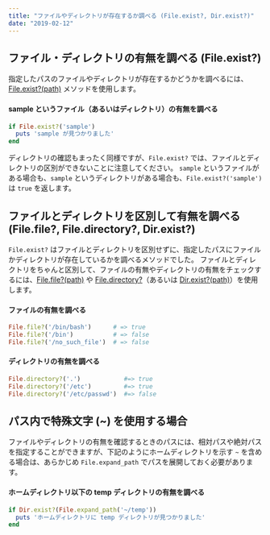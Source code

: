 ```yaml
---
title: "ファイルやディレクトリが存在するか調べる (File.exist?, Dir.exist?)"
date: "2019-02-12"
---
```


ファイル・ディレクトリの有無を調べる (File.exist?)
----

指定したパスのファイルやディレクトリが存在するかどうかを調べるには、[File.exist?(path)](https://docs.ruby-lang.org/ja/latest/method/File/s/exist=3f.html) メソッドを使用します。

#### sample というファイル（あるいはディレクトリ）の有無を調べる

~~~ ruby
if File.exist?('sample')
  puts 'sample が見つかりました'
end
~~~

ディレクトリの確認もまったく同様ですが、`File.exist?` では、ファイルとディレクトリの区別ができないことに注意してください。
`sample` というファイルがある場合も、`sample` というディレクトリがある場合も、`File.exist?('sample')` は `true` を返します。


ファイルとディレクトリを区別して有無を調べる (File.file?, File.directory?, Dir.exist?)
----

`File.exist?` はファイルとディレクトリを区別せずに、指定したパスにファイルかディレクトリが存在しているかを調べるメソッドでした。
ファイルとディレクトリをちゃんと区別して、ファイルの有無やディレクトリの有無をチェックするには、[File.file?(path)](https://docs.ruby-lang.org/ja/latest/method/File/s/file=3f.html) や [File.directory?](https://docs.ruby-lang.org/ja/latest/method/File/s/directory=3f.html)（あるいは [Dir.exist?(path)](https://docs.ruby-lang.org/ja/latest/method/Dir/s/exist=3f.html)）を使用します。

#### ファイルの有無を調べる

~~~ ruby
File.file?('/bin/bash')      # => true
File.file?('/bin')           # => false
File.file?('/no_such_file')  # => false
~~~

#### ディレクトリの有無を調べる

~~~ ruby
File.directory?('.')            #=> true
File.directory?('/etc')         #=> true
File.directory?('/etc/passwd')  #=> false
~~~


パス内で特殊文字 (~) を使用する場合
----

ファイルやディレクトリの有無を確認するときのパスには、相対パスや絶対パスを指定することができますが、下記のようにホームディレクトリを示す `~` を含める場合は、あらかじめ `File.expand_path` でパスを展開しておく必要があります。

#### ホームディレクトリ以下の temp ディレクトリの有無を調べる

~~~ ruby
if Dir.exist?(File.expand_path('~/temp'))
  puts 'ホームディレクトリに temp ディレクトリが見つかりました'
end
~~~

